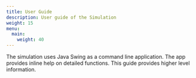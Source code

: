 ```yaml
---
title: User Guide
description: User guide of the Simulation
weight: 15
menu:
  main:
    weight: 40
---
```


The simulation uses Java Swing as a command line application. The app provides inline help on detailed functions. This guide provides higher level information.

